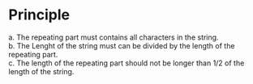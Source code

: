 # Principle
a. The repeating part must contains all characters in the string.  
b. The Lenght of the string must can be divided by the length of the repeating part.  
c. The length of the repeating part should not be longer than 1/2 of the length of the string.
